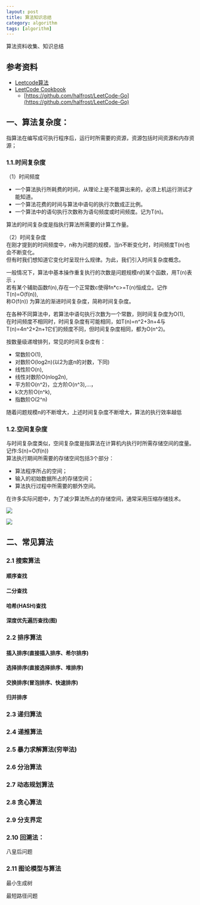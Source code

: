 ```yaml
---
layout: post
title: 算法知识总结
category: algorithm
tags: [algorithm]
---
```


算法资料收集、知识总结

## 参考资料
- [Leetcode算法](http://www.leetcodecn.com/)  
- [LeetCode Cookbook](https://books.halfrost.com/leetcode/)
    - [https://github.com/halfrost/LeetCode-Go](https://github.com/halfrost/LeetCode-Go)    

## 一、算法复杂度：
指算法在编写成可执行程序后，运行时所需要的资源，资源包括时间资源和内存资源；

### 1.1.时间复杂度
（1）时间频度
- 一个算法执行所耗费的时间，从理论上是不能算出来的，必须上机运行测试才能知道。
- 一个算法花费的时间与算法中语句的执行次数成正比例。
- 一个算法中的语句执行次数称为语句频度或时间频度。记为T(n)。

算法的时间复杂度是指执行算法所需要的计算工作量。
    
（2）时间复杂度  
在刚才提到的时间频度中，n称为问题的规模，当n不断变化时，时间频度T(n)也会不断变化。  
但有时我们想知道它变化时呈现什么规律。为此，我们引入时间复杂度概念。
    
一般情况下，算法中基本操作重复执行的次数是问题规模n的某个函数，用T(n)表示  ，  
若有某个辅助函数f(n),存在一个正常数c使得fn*c>=T(n)恒成立。记作T(n)=O(f(n)),  
称O(f(n)) 为算法的渐进时间复杂度，简称时间复杂度。
    
在各种不同算法中，若算法中语句执行次数为一个常数，则时间复杂度为O(1),  
在时间频度不相同时，时间复杂度有可能相同，如T(n)=n^2+3n+4与T(n)=4n^2+2n+1它们的频度不同，但时间复杂度相同，都为O(n^2)。
    
按数量级递增排列，常见的时间复杂度有：
- 常数阶O(1),
- 对数阶O(log2n)(以2为底n的对数，下同)
- 线性阶O(n),
- 线性对数阶O(nlog2n),
- 平方阶O(n^2)，立方阶O(n^3),...，
- k次方阶O(n^k),
- 指数阶O(2^n)

随着问题规模n的不断增大，上述时间复杂度不断增大，算法的执行效率越低

### 1.2.空间复杂度
与时间复杂度类似，空间复杂度是指算法在计算机内执行时所需存储空间的度量。记作:S(n)=O(f(n))  
算法执行期间所需要的存储空间包括3个部分：
- 算法程序所占的空间；
- 输入的初始数据所占的存储空间；
- 算法执行过程中所需要的额外空间。  

在许多实际问题中，为了减少算法所占的存储空间，通常采用压缩存储技术。

![](https://wdsheng0i.github.io/assets/images/2021/alg/1.png)

![](https://wdsheng0i.github.io/assets/images/2021/alg/2.png)  

## 二、常见算法
### 2.1 搜索算法
#### 顺序查找

#### 二分查找

#### 哈希(HASH)查找

#### 深度优先遍历查找(图)

### 2.2 排序算法
#### 插入排序(直接插入排序、希尔排序)

#### 选择排序(直接选择排序、堆排序)

#### 交换排序(冒泡排序、快速排序)

#### 归并排序

### 2.3 递归算法

### 2.4 递推算法

### 2.5 暴力求解算法(穷举法)

### 2.6 分治算法

### 2.7 动态规划算法

### 2.8 贪心算法

### 2.9 分支界定

### 2.10 回溯法：
八皇后问题
    

### 2.11 图论模型与算法
最小生成树 
 
最短路径问题